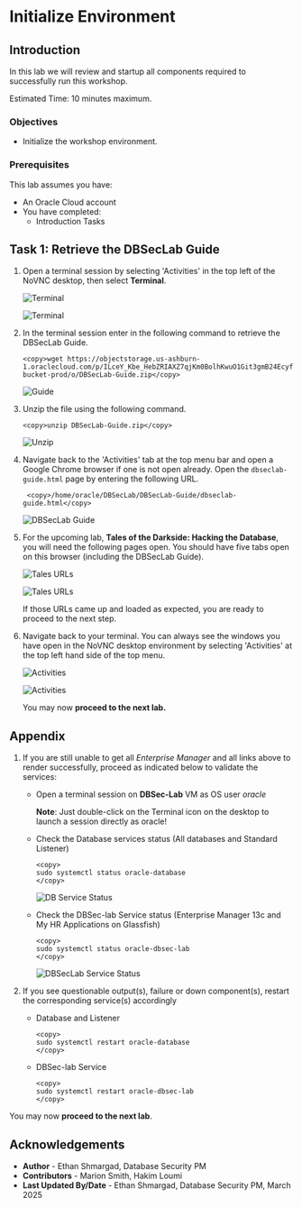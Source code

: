 # Initialize Environment

## Introduction

In this lab we will review and startup all components required to successfully run this workshop.

Estimated Time: 10 minutes maximum.

### Objectives
- Initialize the workshop environment.

### Prerequisites
This lab assumes you have:
- An Oracle Cloud account
- You have completed:
    - Introduction Tasks


## Task 1: Retrieve the DBSecLab Guide

1. Open a terminal session by selecting 'Activities' in the top left of the NoVNC desktop, then select **Terminal**.

    ![Terminal](images/tds-setup-001.png "Open terminal")

    ![Terminal](images/tds-setup-002.png "Open terminal")

2. In the terminal session enter in the following command to retrieve the DBSecLab Guide.

    ```
    <copy>wget https://objectstorage.us-ashburn-1.oraclecloud.com/p/ILceY_Kbe_HebZRIAXZ7qjKm0BolhKwuO1Git3gmB24EcyfxT3ODz7VGVZ5z2l6Y/n/oradbclouducm/b/LiveLabs-bucket-prod/o/DBSecLab-Guide.zip</copy>
    ```

    ![Guide](images/tds-003.png "Retrieve guide")

3. Unzip the file using the following command.

    ```
    <copy>unzip DBSecLab-Guide.zip</copy>
    ```

     ![Unzip](images/tds-004.png "Unzip")

4. Navigate back to the 'Activities' tab at the top menu bar and open a Google Chrome browser if one is not open already. Open the `dbseclab-guide.html` page by entering the following URL.

    ```
     <copy>/home/oracle/DBSecLab/DBSecLab-Guide/dbseclab-guide.html</copy>
    ```

    ![DBSecLab Guide](images/tds-005.png "DBSecLab Guide")

6. For the upcoming lab, **Tales of the Darkside: Hacking the Database**, you will need the following pages open. You should have five tabs open on this browser (including the DBSecLab Guide).

    ![Tales URLs](images/tds-006.png "Tales URLs")

    ![Tales URLs](images/tds-007.png "Tales URLs")

    
    If those URLs came up and loaded as expected, you are ready to proceed to the next step.

7. Navigate back to your terminal. You can always see the windows you have open in the NoVNC desktop environment by selecting 'Activities' at the top left hand side of the top menu.

    ![Activities](images/tds-setup-001.png "Activities")

    ![Activities](images/tds-008.png "Activities")

    
    You may now **proceed to the next lab.**

## Appendix  

1. If you are still unable to get all *Enterprise Manager* and all links above to render successfully, proceed as indicated below to validate the services:

    - Open a terminal session on **DBSec-Lab** VM as OS user *oracle*

        **Note**: Just double-click on the Terminal icon on the desktop to launch a session directly as oracle!

    - Check the Database services status (All databases and Standard Listener)

        ```
        <copy>
        sudo systemctl status oracle-database
        </copy>
        ```

        ![DB Service Status](images/db-service-status.png "DB Service Status")

    - Check the DBSec-lab Service status (Enterprise Manager 13c and My HR Applications on Glassfish)

        ```
        <copy>
        sudo systemctl status oracle-dbsec-lab
        </copy>
        ```

        ![DBSecLab Service Status](images/dbsec-lab-service-status.png "DBSecLab Service Status")

2. If you see questionable output(s), failure or down component(s), restart the corresponding service(s) accordingly

    - Database and Listener

        ```
        <copy>
        sudo systemctl restart oracle-database
        </copy>
        ```

    - DBSec-lab Service

        ```
        <copy>
        sudo systemctl restart oracle-dbsec-lab
        </copy>
        ```

You may now **proceed to the next lab**.


## Acknowledgements
- **Author** - Ethan Shmargad, Database Security PM
- **Contributors** - Marion Smith, Hakim Loumi
- **Last Updated By/Date** - Ethan Shmargad, Database Security PM, March 2025